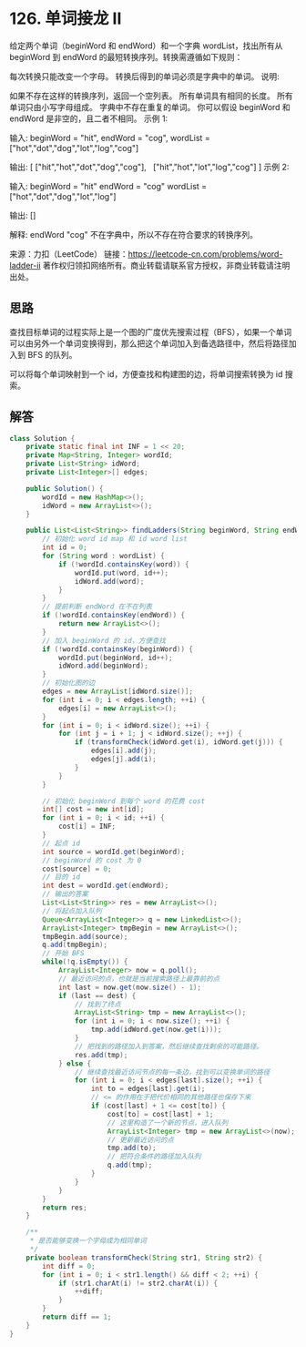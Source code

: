 # 126. 单词接龙 II

给定两个单词（beginWord 和 endWord）和一个字典 wordList，找出所有从 beginWord 到 endWord 的最短转换序列。转换需遵循如下规则：

每次转换只能改变一个字母。
转换后得到的单词必须是字典中的单词。
说明:

如果不存在这样的转换序列，返回一个空列表。
所有单词具有相同的长度。
所有单词只由小写字母组成。
字典中不存在重复的单词。
你可以假设 beginWord 和 endWord 是非空的，且二者不相同。
示例 1:

输入:
beginWord = "hit",
endWord = "cog",
wordList = ["hot","dot","dog","lot","log","cog"]

输出:
[
  ["hit","hot","dot","dog","cog"],
  ["hit","hot","lot","log","cog"]
]
示例 2:

输入:
beginWord = "hit"
endWord = "cog"
wordList = ["hot","dot","dog","lot","log"]

输出: []

解释: endWord "cog" 不在字典中，所以不存在符合要求的转换序列。

来源：力扣（LeetCode）
链接：https://leetcode-cn.com/problems/word-ladder-ii
著作权归领扣网络所有。商业转载请联系官方授权，非商业转载请注明出处。

## 思路

查找目标单词的过程实际上是一个图的广度优先搜索过程（BFS），如果一个单词可以由另外一个单词变换得到，那么把这个单词加入到备选路径中，然后将路径加入到 BFS 的队列。

可以将每个单词映射到一个 id，方便查找和构建图的边，将单词搜索转换为 id 搜索。

## 解答

```java
class Solution {
    private static final int INF = 1 << 20;
    private Map<String, Integer> wordId;
    private List<String> idWord;
    private List<Integer>[] edges;

    public Solution() {
        wordId = new HashMap<>();
        idWord = new ArrayList<>();
    }

    public List<List<String>> findLadders(String beginWord, String endWord, List<String> wordList) {
        // 初始化 word id map 和 id word list
        int id = 0;
        for (String word : wordList) {
            if (!wordId.containsKey(word)) {
                wordId.put(word, id++);
                idWord.add(word);
            }
        }
        // 提前判断 endWord 在不在列表
        if (!wordId.containsKey(endWord)) {
            return new ArrayList<>();
        }
        // 加入 beginWord 的 id，方便查找
        if (!wordId.containsKey(beginWord)) {
            wordId.put(beginWord, id++);
            idWord.add(beginWord);
        }
        // 初始化图的边
        edges = new ArrayList[idWord.size()];
        for (int i = 0; i < edges.length; ++i) {
            edges[i] = new ArrayList<>();
        }
        for (int i = 0; i < idWord.size(); ++i) {
            for (int j = i + 1; j < idWord.size(); ++j) {
                if (transformCheck(idWord.get(i), idWord.get(j))) {
                    edges[i].add(j);
                    edges[j].add(i);
                }
            }
        }

        // 初始化 beginWord 到每个 word 的花费 cost
        int[] cost = new int[id];
        for (int i = 0; i < id; ++i) {
            cost[i] = INF;
        }
        // 起点 id
        int source = wordId.get(beginWord);
        // beginWord 的 cost 为 0
        cost[source] = 0;
        // 目的 id
        int dest = wordId.get(endWord);
        // 输出的答案
        List<List<String>> res = new ArrayList<>();
        // 将起点加入队列
        Queue<ArrayList<Integer>> q = new LinkedList<>();
        ArrayList<Integer> tmpBegin = new ArrayList<>();
        tmpBegin.add(source);
        q.add(tmpBegin);
        // 开始 BFS
        while(!q.isEmpty()) {
            ArrayList<Integer> now = q.poll();
            // 最近访问的点，也就是当前搜索路径上最靠前的点
            int last = now.get(now.size() - 1);
            if (last == dest) {
                // 找到了终点
                ArrayList<String> tmp = new ArrayList<>();
                for (int i = 0; i < now.size(); ++i) {
                    tmp.add(idWord.get(now.get(i)));
                }
                // 把找到的路径加入到答案，然后继续查找剩余的可能路径。
                res.add(tmp);
            } else {
                // 继续查找最近访问节点的每一条边，找到可以变换单词的路径
                for (int i = 0; i < edges[last].size(); ++i) {
                    int to = edges[last].get(i);
                    // <= 的作用在于把代价相同的其他路径也保存下来
                    if (cost[last] + 1 <= cost[to]) {
                        cost[to] = cost[last] + 1;
                        // 这里构造了一个新的节点，进入队列
                        ArrayList<Integer> tmp = new ArrayList<>(now);
                        // 更新最近访问的点
                        tmp.add(to);
                        // 把符合条件的路径加入队列
                        q.add(tmp);
                    }
                }
            }
        }
        return res;
    }

    /**
     * 是否能够变换一个字母成为相同单词
     */
    private boolean transformCheck(String str1, String str2) {
        int diff = 0;
        for (int i = 0; i < str1.length() && diff < 2; ++i) {
            if (str1.charAt(i) != str2.charAt(i)) {
                ++diff;
            }
        }
        return diff == 1;
    }
}
```
